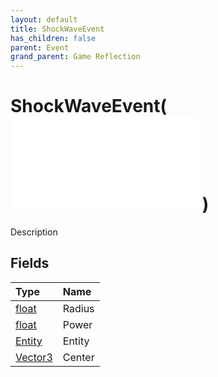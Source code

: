 ```yaml
---
layout: default
title: ShockWaveEvent
has_children: false
parent: Event
grand_parent: Game Reflection
---
```

# ShockWaveEvent( ![ EntityEventBase ](/game-reflection/events/entity_event_base.md) )
Description 

## Fields
| Type | Name |
|:-------------|:--------------|
| [float](/game-reflection/components/float.md) | Radius |
| [float](/game-reflection/components/float.md) | Power |
| [Entity](/game-reflection/classes/entity.md) | Entity |
| [Vector3](/game-reflection/classes/vector3.md) | Center |
